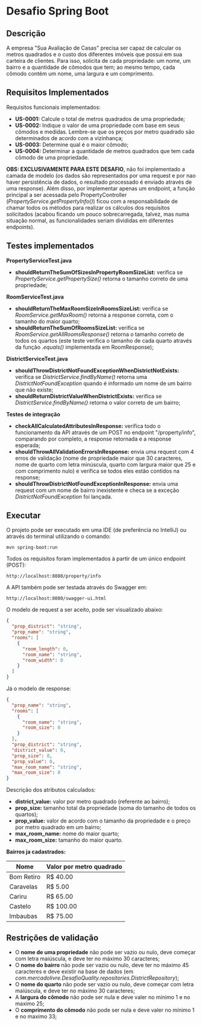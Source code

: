 # Desafio Spring Boot

## Descrição
A empresa "Sua Avaliação de Casas" precisa ser capaz de calcular os metros quadrados e o custo dos diferentes imóveis 
que possui em sua carteira de clientes.
Para isso, solicita de cada propriedade: um nome, um bairro e a quantidade de cômodos que tem; ao mesmo tempo, cada 
cômodo contém um nome, uma largura e um comprimento.

## Requisitos Implementados

Requisitos funcionais implementados:
* **US-0001:** Calcule o total de metros quadrados de uma propriedade;
* **US-0002:** Indique o valor de uma propriedade com base em seus cômodos e medidas. Lembre-se que os preços por metro 
  quadrado são determinados de acordo com a vizinhança;
* **US-0003:** Determine qual é o maior cômodo;
* **US-0004:** Determinar a quantidade de metros quadrados que tem cada cômodo de uma propriedade.

**OBS: EXCLUSIVAMENTE PARA ESTE DESAFIO**, não foi implementado a camada de modelo (os dados são representados por 
uma request e por nao haver persistência de dados, o resultado processado é enviado através de uma response). Além disso,
por implementar apenas um endpoint, a função principal a ser acessada pelo PropertyController 
(*PropertyService.getPropertyInfo()*) ficou com a responsabilidade de chamar todos os métodos para realizar os cálculos 
dos requisitos solicitados (acabou ficando um pouco sobrecarregada, talvez, mas numa situação normal, as funcionalidades
seriam divididas em diferentes endpoints).

## Testes implementados

**PropertyServiceTest.java**

* **shouldReturnTheSumOfSizesInPropertyRoomSizeList:** verifica se *PropertyService.getPropertySize()* retorna o tamanho 
  correto de uma propriedade;
  
**RoomServiceTest.java**

* **shouldReturnTheMaxRoomSizeInRoomsSizeList:** verifica se *RoomService.getMaxRoom()* retorna a response correta, com 
  o tamanho do maior quarto;
* **shouldReturnTheSumOfRoomsSizeList:** verifica se *RoomService.getAllRoomsResponse()* retorna o tamanho 
  correto de todos os quartos (este teste verifica o tamanho de cada quarto através da função *.equals()* implementada
  em RoomResponse);
  
**DistrictServiceTest.java**

* **shouldThrowDistrictNotFoundExceptionWhenDistrictNotExists:** verifica se *DistrictService.findByName()* retorna uma 
  *DistrictNotFoundException* quando é informado um nome de um bairro que não existe;
* **shouldReturnDistrictValueWhenDistrictExists:** verifica se *DistrictService.findByName()* retorna o valor correto 
  de um bairro;
  
**Testes de integração**

* **checkAllCalculatedAttributesInResponse:** verifica todo o funcionamento da API através de um POST no endpoint 
  "/property/info", comparando por completo, a response retornada e a response esperada;
* **shouldThrowAllValidationErrorsInResponse:** envia uma request com 4 erros de validação (nome de propriedade maior 
  que 30 caracteres, nome de quarto com letra minúscula, quarto com largura maior que 25 e com comprimento nulo) e 
  verifica se todos eles estão contidos na response;
* **shouldThrowDistrictNotFoundExceptionInResponse:** envia uma request com um nome de bairro inexistente e checa se a 
  exceção *DistrictNotFoundException* foi lançada.

## Executar

O projeto pode ser executado em uma IDE (de preferência no IntelliJ) ou através do terminal utilizando o comando:

```
mvn spring-boot:run
```

Todos os requisitos foram implementados à partir de um único endpoint (POST):

```
http://localhost:8080/property/info
```

A API também pode ser testada através do Swagger em:

```
http://localhost:8080/swagger-ui.html
```

O modelo de request a ser aceito, pode ser visualizado abaixo:
```json
{
  "prop_district": "string",
  "prop_name": "string",
  "rooms": [
    {
      "room_length": 0,
      "room_name": "string",
      "room_width": 0
    }
  ] 
}
```

Já o modelo de response:
```json
{
  "prop_name": "string",
  "rooms": [
    {
      "room_name": "string",
      "room_size": 0
    }
  ],
  "prop_district": "string",
  "district_value": 0,
  "prop_size": 0,
  "prop_value": 0,
  "max_room_name": "string",
  "max_room_size": 0
}
```

Descrição dos atributos calculados:
* **district_value:** valor por metro quadrado (referente ao bairro);
* **prop_size:** tamanho total da propriedade (soma do tamanho de todos os quartos);
* **prop_value:** valor de acordo com o tamanho da propriedade e o preço por metro quadrado em um bairro;
* **max_room_name:** nome do maior quarto;
* **max_room_size:** tamanho do maior quarto.

**Bairros ja cadastrados:**

Nome | Valor por metro quadrado
--- | --- | 
Bom Retiro | R$ 40.00|
Caravelas | R$ 5.00 |
Cariru | R$ 65.00 | 
Castelo | R$ 100.00 | 
Imbaubas | R$ 75.00 | 

## Restrições de validação

* O **nome de uma propriedade** não pode ser vazio ou nulo, deve começar com letra maiúscula, e deve ter no máximo 
  30 caracteres;
* O **nome do bairro** não pode ser vazio ou nulo, deve ter no máximo 45 caracteres e deve existir na base de dados 
  (em *com.mercadolivre.DesafioQuality.repositories.DistrictRepository*);
* O **nome do quarto** não pode ser vazio ou nulo, deve começar com letra maiúscula, e deve ter no máximo
  30 caracteres;
* A **largura do cômodo** não pode ser nula e deve valer no mínimo 1 e no maximo 25;
* O **comprimento do cômodo** não pode ser nula e deve valer no mínimo 1 e no maximo 33;
